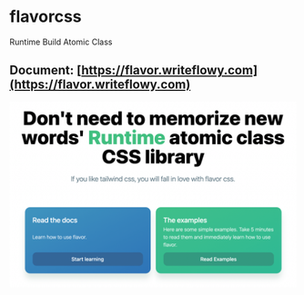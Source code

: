 # flavorcss

Runtime Build Atomic Class

## Document: [https://flavor.writeflowy.com](https://flavor.writeflowy.com)

![](./document/public/imgs/website.png)
